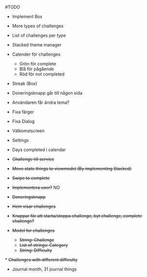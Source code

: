 #TODO


* Implement Box
* More types of challenges
* List of challenges per type
* Stacked theme manager
* Calender för challenges
    * Grön för complete
    * Blå för pågående
    * Röd för not completed
* Streak (Box)
* Doneringsknapp går till någon sida
* Användaren får ändra tema?
* Fixa färger
* Fixa Dialog
* Välkomstscreen
* Settings
* Days completed i calendar


* <s>Challenge till service</s>



* <s>Move state things to viewmodel (By implementing Stacked)</s>
* <s>Swipe to complete</s>
* <s>Implementera user?</s> NO

* <s>Doneringsknapp</s>

* <s>Hem visar challenges</s>
* <s>Knappar för att starta/stoppa challenge, byt challenge, complete challenge?</s>
* <s>Model for challenges 
    * String: Challenge
    * List of strings: Category
    * String: Difficulty 
</s>
* <s>Challenges with different difficulty</s>

* Journal month, 31 journal things